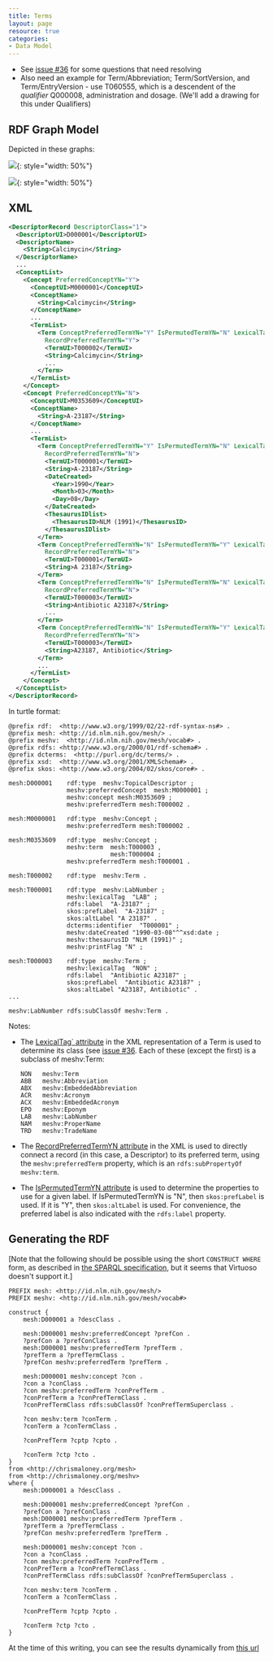 ```yaml
---
title: Terms
layout: page
resource: true
categories:
- Data Model
---
```



* See [issue #36](https://github.com/HHS/mesh-rdf/issues/36) for some questions that need resolving
* Also need an example for Term/Abbreviation; Term/SortVersion, and Term/EntryVersion - use T060555, which is a descendent of the *qualifier* Q000008, administration and dosage. (We'll add a drawing for this under Qualifiers)

## RDF Graph Model

Depicted in these graphs:

![](images/TermModel-2.png){: style="width: 50%"}

![](images/TermModel.png){: style="width: 50%"}



## XML

```xml
<DescriptorRecord DescriptorClass="1">
  <DescriptorUI>D000001</DescriptorUI>
  <DescriptorName>
    <String>Calcimycin</String>
  </DescriptorName>
  ...
  <ConceptList>
    <Concept PreferredConceptYN="Y">
      <ConceptUI>M0000001</ConceptUI>
      <ConceptName>
        <String>Calcimycin</String>
      </ConceptName>
      ...
      <TermList>
        <Term ConceptPreferredTermYN="Y" IsPermutedTermYN="N" LexicalTag="NON" PrintFlagYN="Y"
          RecordPreferredTermYN="Y">
          <TermUI>T000002</TermUI>
          <String>Calcimycin</String>
          ...
        </Term>
      </TermList>
    </Concept>
    <Concept PreferredConceptYN="N">
      <ConceptUI>M0353609</ConceptUI>
      <ConceptName>
        <String>A-23187</String>
      </ConceptName>
      ...
      <TermList>
        <Term ConceptPreferredTermYN="Y" IsPermutedTermYN="N" LexicalTag="LAB" PrintFlagYN="N"
          RecordPreferredTermYN="N">
          <TermUI>T000001</TermUI>
          <String>A-23187</String>
          <DateCreated>
            <Year>1990</Year>
            <Month>03</Month>
            <Day>08</Day>
          </DateCreated>
          <ThesaurusIDlist>
            <ThesaurusID>NLM (1991)</ThesaurusID>
          </ThesaurusIDlist>
        </Term>
        <Term ConceptPreferredTermYN="N" IsPermutedTermYN="Y" LexicalTag="LAB" PrintFlagYN="N"
          RecordPreferredTermYN="N">
          <TermUI>T000001</TermUI>
          <String>A 23187</String>
        </Term>
        <Term ConceptPreferredTermYN="N" IsPermutedTermYN="N" LexicalTag="NON" PrintFlagYN="N"
          RecordPreferredTermYN="N">
          <TermUI>T000003</TermUI>
          <String>Antibiotic A23187</String>
          ...
        </Term>
        <Term ConceptPreferredTermYN="N" IsPermutedTermYN="Y" LexicalTag="NON" PrintFlagYN="N"
          RecordPreferredTermYN="N">
          <TermUI>T000003</TermUI>
          <String>A23187, Antibiotic</String>
        </Term>
        ...
      </TermList>
    </Concept>
  </ConceptList>
</DescriptorRecord>
```



In turtle format:

```
@prefix rdf:  <http://www.w3.org/1999/02/22-rdf-syntax-ns#> .
@prefix mesh: <http://id.nlm.nih.gov/mesh/> .
@prefix meshv:  <http://id.nlm.nih.gov/mesh/vocab#> .
@prefix rdfs: <http://www.w3.org/2000/01/rdf-schema#> .
@prefix dcterms:  <http://purl.org/dc/terms/> .
@prefix xsd:  <http://www.w3.org/2001/XMLSchema#> .
@prefix skos: <http://www.w3.org/2004/02/skos/core#> .

mesh:D000001    rdf:type  meshv:TopicalDescriptor ;
                meshv:preferredConcept  mesh:M0000001 ;
                meshv:concept mesh:M0353609 ;
                meshv:preferredTerm mesh:T000002 .

mesh:M0000001   rdf:type  meshv:Concept ;
                meshv:preferredTerm mesh:T000002 .

mesh:M0353609   rdf:type  meshv:Concept ;
                meshv:term  mesh:T000003 ,
                            mesh:T000004 ;
                meshv:preferredTerm mesh:T000001 .

mesh:T000002    rdf:type  meshv:Term .

mesh:T000001    rdf:type  meshv:LabNumber ;
                meshv:lexicalTag  "LAB" ;
                rdfs:label  "A-23187" ;
                skos:prefLabel  "A-23187" ;
                skos:altLabel "A 23187" .
                dcterms:identifier  "T000001" ;
                meshv:dateCreated "1990-03-08"^^xsd:date ;
                meshv:thesaurusID "NLM (1991)" ;
                meshv:printFlag "N" ;

mesh:T000003    rdf:type  meshv:Term ;
                meshv:lexicalTag  "NON" ;
                rdfs:label  "Antibiotic A23187" ;
                skos:prefLabel  "Antibiotic A23187" ;
                skos:altLabel "A23187, Antibiotic" .
...

meshv:LabNumber rdfs:subClassOf meshv:Term .
```

Notes:

* The [LexicalTag` attribute](http://www.nlm.nih.gov/mesh/xml_data_elements.html#LexicalTag)
  in the XML representation of a Term is used to determine its class (see [issue #36](https://github.com/HHS/mesh-rdf/issues/36).
  Each of these (except the first) is a subclass of meshv:Term:

    ```
    NON   meshv:Term
    ABB   meshv:Abbreviation
    ABX   meshv:EmbeddedAbbreviation
    ACR   meshv:Acronym
    ACX   meshv:EmbeddedAcronym
    EPO   meshv:Eponym
    LAB   meshv:LabNumber
    NAM   meshv:ProperName
    TRD   meshv:TradeName
    ```

* The [RecordPreferredTermYN attribute](http://www.nlm.nih.gov/mesh/xml_data_elements.html#RecordPreferredTermYN)
  in the XML is used to directly connect a record (in this
  case, a Descriptor) to its preferred term, using the `meshv:preferredTerm` property, which is an
  `rdfs:subPropertyOf` `meshv:term`.

* The [IsPermutedTermYN
  attribute](http://www.nlm.nih.gov/mesh/xml_data_elements.html#IsPermutedTermYN) is used to determine the
  properties to use for a given label.  If IsPermutedTermYN is "N", then `skos:prefLabel` is used.
  If it is "Y", then `skos:altLabel` is used.  For convenience, the preferred label is also indicated with
  the `rdfs:label` property.

## Generating the RDF

[Note that the following should be possible using the short `CONSTRUCT WHERE` form,
as described in [the SPARQL specification](http://www.w3.org/TR/2013/REC-sparql11-query-20130321/#constructWhere),
but it seems that Virtuoso doesn't support it.]

```sparql
PREFIX mesh: <http://id.nlm.nih.gov/mesh/>
PREFIX meshv: <http://id.nlm.nih.gov/mesh/vocab#>

construct {
    mesh:D000001 a ?descClass .

    mesh:D000001 meshv:preferredConcept ?prefCon .
    ?prefCon a ?prefConClass .
    mesh:D000001 meshv:preferredTerm ?prefTerm .
    ?prefTerm a ?prefTermClass .
    ?prefCon meshv:preferredTerm ?prefTerm .

    mesh:D000001 meshv:concept ?con .
    ?con a ?conClass .
    ?con meshv:preferredTerm ?conPrefTerm .
    ?conPrefTerm a ?conPrefTermClass .
    ?conPrefTermClass rdfs:subClassOf ?conPrefTermSuperclass .

    ?con meshv:term ?conTerm .
    ?conTerm a ?conTermClass .

    ?conPrefTerm ?cptp ?cpto .

    ?conTerm ?ctp ?cto .
}
from <http://chrismaloney.org/mesh>
from <http://chrismaloney.org/meshv>
where {
    mesh:D000001 a ?descClass .

    mesh:D000001 meshv:preferredConcept ?prefCon .
    ?prefCon a ?prefConClass .
    mesh:D000001 meshv:preferredTerm ?prefTerm .
    ?prefTerm a ?prefTermClass .
    ?prefCon meshv:preferredTerm ?prefTerm .

    mesh:D000001 meshv:concept ?con .
    ?con a ?conClass .
    ?con meshv:preferredTerm ?conPrefTerm .
    ?conPrefTerm a ?conPrefTermClass .
    ?conPrefTermClass rdfs:subClassOf ?conPrefTermSuperclass .

    ?con meshv:term ?conTerm .
    ?conTerm a ?conTermClass .

    ?conPrefTerm ?cptp ?cpto .

    ?conTerm ?ctp ?cto .
}
```

At the time of this writing, you can see the results dynamically from [this url](http://jatspan.org:8890/sparql?query=PREFIX+mesh%3A+%3Chttp%3A%2F%2Fid.nlm.nih.gov%2Fmesh%2F%3E%0D%0APREFIX+meshv%3A+%3Chttp%3A%2F%2Fid.nlm.nih.gov%2Fmesh%2Fvocab%23%3E%0D%0A%0D%0Aconstruct+%7B%0D%0A++++mesh%3AD000001+a+%3FdescClass+.%0D%0A%0D%0A++++mesh%3AD000001+meshv%3ApreferredConcept+%3FprefCon+.%0D%0A++++%3FprefCon+a+%3FprefConClass+.%0D%0A++++mesh%3AD000001+meshv%3ApreferredTerm+%3FprefTerm+.%0D%0A++++%3FprefTerm+a+%3FprefTermClass+.%0D%0A++++%3FprefCon+meshv%3ApreferredTerm+%3FprefTerm+.%0D%0A%0D%0A++++mesh%3AD000001+meshv%3Aconcept+%3Fcon+.%0D%0A++++%3Fcon+a+%3FconClass+.%0D%0A++++%3Fcon+meshv%3ApreferredTerm+%3FconPrefTerm+.%0D%0A++++%3FconPrefTerm+a+%3FconPrefTermClass+.%0D%0A++++%3FconPrefTermClass+rdfs%3AsubClassOf+%3FconPrefTermSuperclass+.%0D%0A%0D%0A++++%3Fcon+meshv%3Aterm+%3FconTerm+.%0D%0A++++%3FconTerm+a+%3FconTermClass+.%0D%0A%0D%0A++++%3FconPrefTerm+%3Fcptp+%3Fcpto+.%0D%0A+%0D%0A++++%3FconTerm+%3Fctp+%3Fcto+.%0D%0A%7D%0D%0Afrom+%3Chttp%3A%2F%2Fchrismaloney.org%2Fmesh%3E%0D%0Afrom+%3Chttp%3A%2F%2Fchrismaloney.org%2Fmeshv%3E%0D%0Awhere+%7B%0D%0A++++mesh%3AD000001+a+%3FdescClass+.%0D%0A%0D%0A++++mesh%3AD000001+meshv%3ApreferredConcept+%3FprefCon+.%0D%0A++++%3FprefCon+a+%3FprefConClass+.%0D%0A++++mesh%3AD000001+meshv%3ApreferredTerm+%3FprefTerm+.%0D%0A++++%3FprefTerm+a+%3FprefTermClass+.%0D%0A++++%3FprefCon+meshv%3ApreferredTerm+%3FprefTerm+.%0D%0A%0D%0A++++mesh%3AD000001+meshv%3Aconcept+%3Fcon+.%0D%0A++++%3Fcon+a+%3FconClass+.%0D%0A++++%3Fcon+meshv%3ApreferredTerm+%3FconPrefTerm+.%0D%0A++++%3FconPrefTerm+a+%3FconPrefTermClass+.%0D%0A++++%3FconPrefTermClass+rdfs%3AsubClassOf+%3FconPrefTermSuperclass+.%0D%0A%0D%0A++++%3Fcon+meshv%3Aterm+%3FconTerm+.%0D%0A++++%3FconTerm+a+%3FconTermClass+.%0D%0A%0D%0A++++%3FconPrefTerm+%3Fcptp+%3Fcpto+.%0D%0A+%0D%0A++++%3FconTerm+%3Fctp+%3Fcto+.%0D%0A%7D&format=TURTLE)

